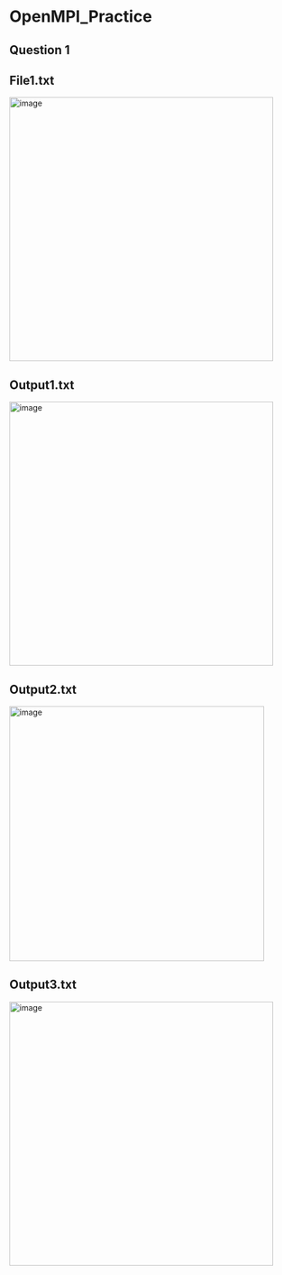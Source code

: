 <h1>OpenMPI_Practice</h1>
<h2>Question 1</h2>

<h2>File1.txt</h2>
<img width="468" alt="image" src="https://user-images.githubusercontent.com/95617382/209099114-aa241efe-caa5-4528-a35d-8b4dedfb8e21.png">
<h2>Output1.txt</h2>
<img width="468" alt="image" src="https://user-images.githubusercontent.com/95617382/209099673-fb041db3-98e8-4188-b6b7-1cee45048111.png">


<h2>Output2.txt</h2>
<img width="452" alt="image" src="https://user-images.githubusercontent.com/95617382/209100370-fefd9a80-17f6-47ac-8ead-fb5c865fcbf4.png">

<h2>Output3.txt</h2>
<img width="468" alt="image" src="https://user-images.githubusercontent.com/95617382/209100154-5bd23b15-f5f0-45fd-af91-97f73fdb9e88.png">

